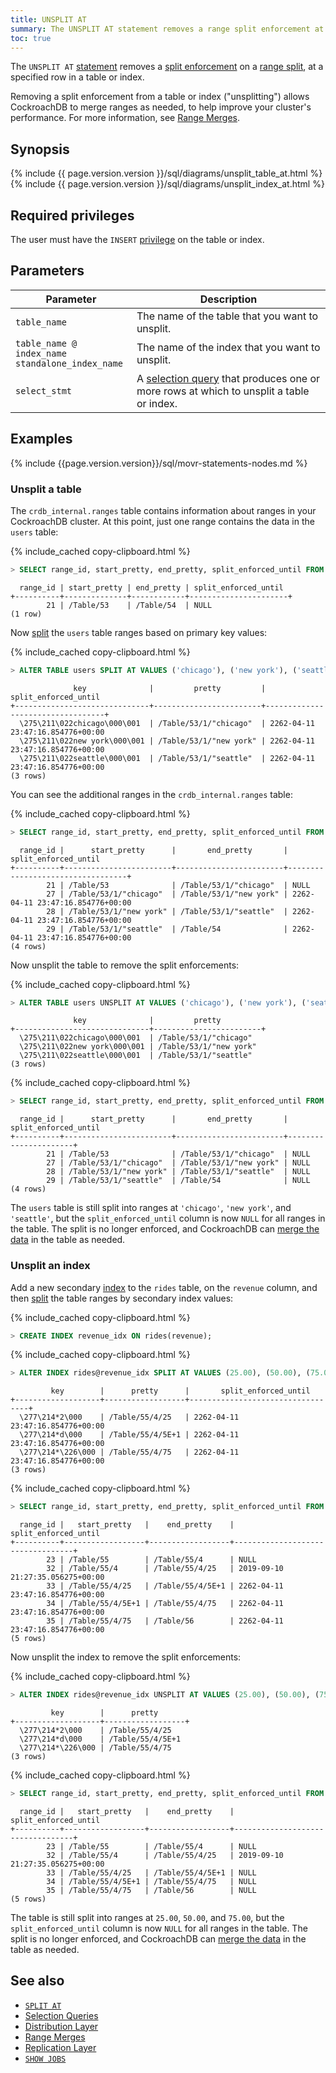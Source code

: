 ```yaml
---
title: UNSPLIT AT
summary: The UNSPLIT AT statement removes a range split enforcement at a specified row in the table or index.
toc: true
---
```


The `UNSPLIT AT` [statement](sql-statements.html) removes a [split enforcement](split-at.html) on a [range split](architecture/distribution-layer.html#range-splits), at a specified row in a table or index.

Removing a split enforcement from a table or index ("unsplitting") allows CockroachDB to merge ranges as needed, to help improve your cluster's performance. For more information, see [Range Merges](range-merges.html).

## Synopsis

<div>
  {% include {{ page.version.version }}/sql/diagrams/unsplit_table_at.html %}
</div>

<div>
  {% include {{ page.version.version }}/sql/diagrams/unsplit_index_at.html %}
</div>

## Required privileges

The user must have the `INSERT` [privilege](authorization.html#assign-privileges) on the table or index.

## Parameters

 Parameter | Description
-----------|-------------
 `table_name` | The name of the table that you want to unsplit.
 `table_name @ index_name`<br>`standalone_index_name` | The name of the index that you want to unsplit.
 `select_stmt` | A [selection query](selection-queries.html) that produces one or more rows at which to unsplit a table or index.

## Examples

{% include {{page.version.version}}/sql/movr-statements-nodes.md %}

### Unsplit a table

The `crdb_internal.ranges` table contains information about ranges in your CockroachDB cluster. At this point, just one range contains the data in the `users` table:

{% include_cached copy-clipboard.html %}
~~~ sql
> SELECT range_id, start_pretty, end_pretty, split_enforced_until FROM crdb_internal.ranges WHERE table_name='users';
~~~
~~~
  range_id | start_pretty | end_pretty | split_enforced_until
+----------+--------------+------------+----------------------+
        21 | /Table/53    | /Table/54  | NULL
(1 row)
~~~

Now [split](split-at.html) the `users` table ranges based on primary key values:

{% include_cached copy-clipboard.html %}
~~~ sql
> ALTER TABLE users SPLIT AT VALUES ('chicago'), ('new york'), ('seattle');
~~~
~~~
              key              |         pretty         |       split_enforced_until
+------------------------------+------------------------+----------------------------------+
  \275\211\022chicago\000\001  | /Table/53/1/"chicago"  | 2262-04-11 23:47:16.854776+00:00
  \275\211\022new york\000\001 | /Table/53/1/"new york" | 2262-04-11 23:47:16.854776+00:00
  \275\211\022seattle\000\001  | /Table/53/1/"seattle"  | 2262-04-11 23:47:16.854776+00:00
(3 rows)
~~~

You can see the additional ranges in the `crdb_internal.ranges` table:

{% include_cached copy-clipboard.html %}
~~~ sql
> SELECT range_id, start_pretty, end_pretty, split_enforced_until FROM crdb_internal.ranges WHERE table_name='users';
~~~
~~~
  range_id |      start_pretty      |       end_pretty       |       split_enforced_until
+----------+------------------------+------------------------+----------------------------------+
        21 | /Table/53              | /Table/53/1/"chicago"  | NULL
        27 | /Table/53/1/"chicago"  | /Table/53/1/"new york" | 2262-04-11 23:47:16.854776+00:00
        28 | /Table/53/1/"new york" | /Table/53/1/"seattle"  | 2262-04-11 23:47:16.854776+00:00
        29 | /Table/53/1/"seattle"  | /Table/54              | 2262-04-11 23:47:16.854776+00:00
(4 rows)
~~~

Now unsplit the table to remove the split enforcements:

{% include_cached copy-clipboard.html %}
~~~ sql
> ALTER TABLE users UNSPLIT AT VALUES ('chicago'), ('new york'), ('seattle');
~~~
~~~
              key              |         pretty
+------------------------------+------------------------+
  \275\211\022chicago\000\001  | /Table/53/1/"chicago"
  \275\211\022new york\000\001 | /Table/53/1/"new york"
  \275\211\022seattle\000\001  | /Table/53/1/"seattle"
(3 rows)
~~~

{% include_cached copy-clipboard.html %}
~~~ sql
> SELECT range_id, start_pretty, end_pretty, split_enforced_until FROM crdb_internal.ranges WHERE table_name='users';
~~~
~~~
  range_id |      start_pretty      |       end_pretty       | split_enforced_until
+----------+------------------------+------------------------+----------------------+
        21 | /Table/53              | /Table/53/1/"chicago"  | NULL
        27 | /Table/53/1/"chicago"  | /Table/53/1/"new york" | NULL
        28 | /Table/53/1/"new york" | /Table/53/1/"seattle"  | NULL
        29 | /Table/53/1/"seattle"  | /Table/54              | NULL
(4 rows)
~~~

The `users` table is still split into ranges at `'chicago'`, `'new york'`, and `'seattle'`, but the `split_enforced_until` column is now `NULL` for all ranges in the table. The split is no longer enforced, and CockroachDB can [merge the data](range-merges.html) in the table as needed.

### Unsplit an index

Add a new secondary [index](indexes.html) to the `rides` table, on the `revenue` column, and then [split](split-at.html) the table ranges by secondary index values:

{% include_cached copy-clipboard.html %}
~~~ sql
> CREATE INDEX revenue_idx ON rides(revenue);
~~~

{% include_cached copy-clipboard.html %}
~~~ sql
> ALTER INDEX rides@revenue_idx SPLIT AT VALUES (25.00), (50.00), (75.00);
~~~
~~~
         key        |      pretty      |       split_enforced_until
+-------------------+------------------+----------------------------------+
  \277\214*2\000    | /Table/55/4/25   | 2262-04-11 23:47:16.854776+00:00
  \277\214*d\000    | /Table/55/4/5E+1 | 2262-04-11 23:47:16.854776+00:00
  \277\214*\226\000 | /Table/55/4/75   | 2262-04-11 23:47:16.854776+00:00
(3 rows)
~~~

{% include_cached copy-clipboard.html %}
~~~ sql
> SELECT range_id, start_pretty, end_pretty, split_enforced_until FROM crdb_internal.ranges WHERE table_name='rides';
~~~
~~~
  range_id |   start_pretty   |    end_pretty    |       split_enforced_until
+----------+------------------+------------------+----------------------------------+
        23 | /Table/55        | /Table/55/4      | NULL
        32 | /Table/55/4      | /Table/55/4/25   | 2019-09-10 21:27:35.056275+00:00
        33 | /Table/55/4/25   | /Table/55/4/5E+1 | 2262-04-11 23:47:16.854776+00:00
        34 | /Table/55/4/5E+1 | /Table/55/4/75   | 2262-04-11 23:47:16.854776+00:00
        35 | /Table/55/4/75   | /Table/56        | 2262-04-11 23:47:16.854776+00:00
(5 rows)
~~~

Now unsplit the index to remove the split enforcements:

{% include_cached copy-clipboard.html %}
~~~ sql
> ALTER INDEX rides@revenue_idx UNSPLIT AT VALUES (25.00), (50.00), (75.00);
~~~
~~~
         key        |      pretty
+-------------------+------------------+
  \277\214*2\000    | /Table/55/4/25
  \277\214*d\000    | /Table/55/4/5E+1
  \277\214*\226\000 | /Table/55/4/75
(3 rows)
~~~

{% include_cached copy-clipboard.html %}
~~~ sql
> SELECT range_id, start_pretty, end_pretty, split_enforced_until FROM crdb_internal.ranges WHERE table_name='rides';
~~~
~~~
  range_id |   start_pretty   |    end_pretty    |       split_enforced_until
+----------+------------------+------------------+----------------------------------+
        23 | /Table/55        | /Table/55/4      | NULL
        32 | /Table/55/4      | /Table/55/4/25   | 2019-09-10 21:27:35.056275+00:00
        33 | /Table/55/4/25   | /Table/55/4/5E+1 | NULL
        34 | /Table/55/4/5E+1 | /Table/55/4/75   | NULL
        35 | /Table/55/4/75   | /Table/56        | NULL
(5 rows)
~~~

The table is still split into ranges at `25.00`, `50.00`, and `75.00`, but the `split_enforced_until` column is now `NULL` for all ranges in the table. The split is no longer enforced, and CockroachDB can [merge the data](range-merges.html) in the table as needed.

## See also

- [`SPLIT AT`](split-at.html)
- [Selection Queries](selection-queries.html)
- [Distribution Layer](architecture/distribution-layer.html)
- [Range Merges](range-merges.html)
- [Replication Layer](architecture/replication-layer.html)
- [`SHOW JOBS`](show-jobs.html)
